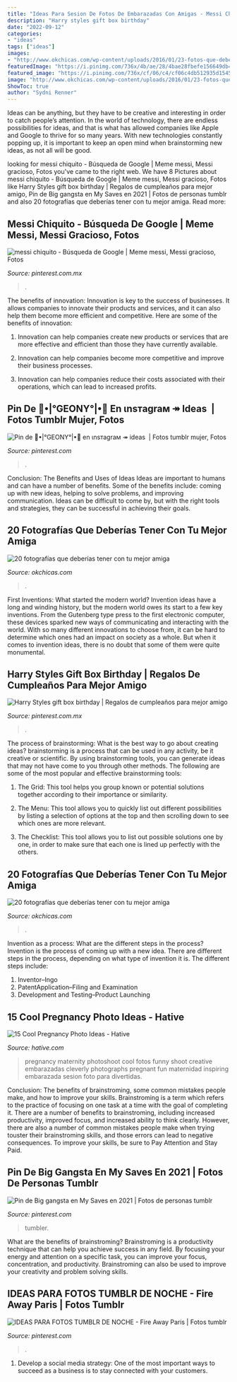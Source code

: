 ```yaml
---
title: "Ideas Para Sesion De Fotos De Embarazadas Con Amigas - Messi Chiquito"
description: "Harry styles gift box birthday"
date: "2022-09-12"
categories:
- "ideas"
tags: ["ideas"]
images:
- "http://www.okchicas.com/wp-content/uploads/2016/01/23-fotos-que-debes-hacer-con-tu-mejor-amiga-13.jpg"
featuredImage: "https://i.pinimg.com/736x/4b/ae/28/4bae28fbefe156649db44f79736aed7e.jpg"
featured_image: "https://i.pinimg.com/736x/cf/06/c4/cf06c4db512935d1545b2be1fdfb2481.jpg"
image: "http://www.okchicas.com/wp-content/uploads/2016/01/23-fotos-que-debes-hacer-con-tu-mejor-amiga-13.jpg"
ShowToc: true
author: "Sydni Renner"
---
```



Ideas can be anything, but they have to be creative and interesting in order to catch people’s attention. In the world of technology, there are endless possibilities for ideas, and that is what has allowed companies like Apple and Google to thrive for so many years. With new technologies constantly popping up, it is important to keep an open mind when brainstorming new ideas, as not all will be good.

	

		
looking for messi chiquito - Búsqueda de Google | Meme messi, Messi gracioso, Fotos you've came to the right web. We have 8 Pictures about messi chiquito - Búsqueda de Google | Meme messi, Messi gracioso, Fotos like Harry Styles gift box birthday | Regalos de cumpleaños para mejor amigo, Pin de Big gangsta en My Saves en 2021 | Fotos de personas tumblr and also 20 fotografías que deberías tener con tu mejor amiga. Read more:
		
    
## Messi Chiquito - Búsqueda De Google | Meme Messi, Messi Gracioso, Fotos

<img loading=lazy src="https://i.pinimg.com/736x/bd/10/77/bd1077fc515fff7d6795d22731f79007.jpg" onerror="this.onerror=null;this.src='https://tse3.mm.bing.net/th?id=OIP.SvEzOkhyizxwcxvdBjAwmAAAAA&amp;pid=15.1';" alt="messi chiquito - Búsqueda de Google | Meme messi, Messi gracioso, Fotos">

_Source: pinterest.com.mx_

>. 

	

The benefits of innovation:
Innovation is key to the success of businesses. It allows companies to innovate their products and services, and it can also help them become more efficient and competitive. Here are some of the benefits of innovation:
1. Innovation can help companies create new products or services that are more effective and efficient than those they have currently available.

2. Innovation can help companies become more competitive and improve their business processes.

3. Innovation can help companies reduce their costs associated with their operations, which can lead to increased profits.

    
## Pin De 🧠•|°GEONY°|•🧠 En ιnѕтagraм ↠ Ideas ️ | Fotos Tumblr Mujer, Fotos

<img loading=lazy src="https://i.pinimg.com/736x/13/e8/a7/13e8a70d56f6cf6aa022a144b2b74332.jpg" onerror="this.onerror=null;this.src='https://tse2.mm.bing.net/th?id=OIP.IQyuPPlNJYcb-Fz05zRkaQHaNK&amp;pid=15.1';" alt="Pin de 🧠•|°GEONY°|•🧠 en ιnѕтagraм ↠ ideas ️ | Fotos tumblr mujer, Fotos">

_Source: pinterest.com_

>. 

	

Conclusion: The Benefits and Uses of Ideas
Ideas are important to humans and can have a number of benefits. Some of the benefits include: coming up with new ideas, helping to solve problems, and improving communication. Ideas can be difficult to come by, but with the right tools and strategies, they can be successful in achieving their goals.

    
## 20 Fotografías Que Deberías Tener Con Tu Mejor Amiga

<img loading=lazy src="https://www.okchicas.com/wp-content/uploads/2016/01/23-fotos-que-debes-hacer-con-tu-mejor-amiga-12.jpg" onerror="this.onerror=null;this.src='https://tse1.mm.bing.net/th?id=OIP.o1An_TuotFmYGuVQFsS3uAHaEd&amp;pid=15.1';" alt="20 fotografías que deberías tener con tu mejor amiga">

_Source: okchicas.com_

>. 

	

First Inventions: What started the modern world?
Invention ideas have a long and winding history, but the modern world owes its start to a few key inventions. From the Gutenberg type press to the first electronic computer, these devices sparked new ways of communicating and interacting with the world. With so many different innovations to choose from, it can be hard to determine which ones had an impact on society as a whole. But when it comes to invention ideas, there is no doubt that some of them were quite monumental.

    
## Harry Styles Gift Box Birthday | Regalos De Cumpleaños Para Mejor Amigo

<img loading=lazy src="https://i.pinimg.com/736x/cf/06/c4/cf06c4db512935d1545b2be1fdfb2481.jpg" onerror="this.onerror=null;this.src='https://tse1.mm.bing.net/th?id=OIP.985ITnsxwKgEUfx8HnhIcAHaJ3&amp;pid=15.1';" alt="Harry Styles gift box birthday | Regalos de cumpleaños para mejor amigo">

_Source: pinterest.com.mx_

>. 

	

The process of brainstorming: What is the best way to go about creating ideas?
brainstorming is a process that can be used in any activity, be it creative or scientific. By using brainstorming tools, you can generate ideas that may not have come to you through other methods. The following are some of the most popular and effective brainstorming tools:
1. The Grid: This tool helps you group known or potential solutions together according to their importance or similarity.

2. The Menu: This tool allows you to quickly list out different possibilities by listing a selection of options at the top and then scrolling down to see which ones are more relevant.

3. The Checklist: This tool allows you to list out possible solutions one by one, in order to make sure that each one is lined up perfectly with the others.

    
## 20 Fotografías Que Deberías Tener Con Tu Mejor Amiga

<img loading=lazy src="http://www.okchicas.com/wp-content/uploads/2016/01/23-fotos-que-debes-hacer-con-tu-mejor-amiga-13.jpg" onerror="this.onerror=null;this.src='https://tse2.mm.bing.net/th?id=OIP.fP62cgguu8yoxYqAMHVrygHaKn&amp;pid=15.1';" alt="20 fotografías que deberías tener con tu mejor amiga">

_Source: okchicas.com_

>. 

	

Invention as a process: What are the different steps in the process?
Invention is the process of coming up with a new idea. There are different steps in the process, depending on what type of invention it is. The different steps include: 
1. Inventor–Ingo 
2. PatentApplication–Filing and Examination 
3. Development and Testing–Product Launching 

    
## 15 Cool Pregnancy Photo Ideas - Hative

<img loading=lazy src="https://hative.com/wp-content/uploads/2014/11/pregnancy-photo-ideas/3-cool-pregnancy-photo-ideas.jpg" onerror="this.onerror=null;this.src='https://tse1.mm.bing.net/th?id=OIP.qHU2V3l28ZwLBin6MURl-AHaLY&amp;pid=15.1';" alt="15 Cool Pregnancy Photo Ideas - Hative">

_Source: hative.com_

>pregnancy maternity photoshoot cool fotos funny shoot creative embarazadas cleverly photographs pregnant fun maternidad inspiring embarazada sesion foto para divertidas. 

	

Conclusion: The benefits of brainstroming, some common mistakes people make, and how to improve your skills.
Brainstroming is a term which refers to the practice of focusing on one task at a time with the goal of completing it. There are a number of benefits to brainstroming, including increased productivity, improved focus, and increased ability to think clearly. However, there are also a number of common mistakes people make when trying touster their brainstroming skills, and those errors can lead to negative consequences. To improve your skills, be sure to Pay Attention and Stay Paid.

    
## Pin De Big Gangsta En My Saves En 2021 | Fotos De Personas Tumblr

<img loading=lazy src="https://i.pinimg.com/originals/f0/77/f0/f077f0ac1e0d70cc87870191bafa1e03.jpg" onerror="this.onerror=null;this.src='https://tse4.mm.bing.net/th?id=OIP.O0wLyEeiQsBb0SHRvWQTBgHaNK&amp;pid=15.1';" alt="Pin de Big gangsta en My Saves en 2021 | Fotos de personas tumblr">

_Source: pinterest.com_

>tumbler. 

	

What are the benefits of brainstroming?
Brainstroming is a productivity technique that can help you achieve success in any field. By focusing your energy and attention on a specific task, you can improve your focus, concentration, and productivity. Brainstroming can also be used to improve your creativity and problem solving skills.

    
## IDEAS PARA FOTOS TUMBLR DE NOCHE - Fire Away Paris | Fotos Tumblr

<img loading=lazy src="https://i.pinimg.com/736x/4b/ae/28/4bae28fbefe156649db44f79736aed7e.jpg" onerror="this.onerror=null;this.src='https://tse1.mm.bing.net/th?id=OIP.nfvz3b0qqQbuyzCC8gsgGAHaJ4&amp;pid=15.1';" alt="IDEAS PARA FOTOS TUMBLR DE NOCHE - Fire Away Paris | Fotos tumblr">

_Source: pinterest.com_

>. 

	

1. Develop a social media strategy: One of the most important ways to succeed as a business is to stay connected with your customers.

